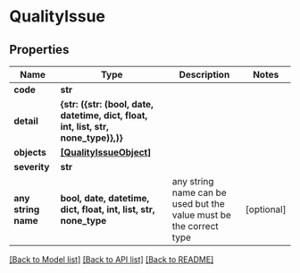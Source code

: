 # QualityIssue


## Properties
Name | Type | Description | Notes
------------ | ------------- | ------------- | -------------
**code** | **str** |  | 
**detail** | **{str: ({str: (bool, date, datetime, dict, float, int, list, str, none_type)},)}** |  | 
**objects** | [**[QualityIssueObject]**](QualityIssueObject.md) |  | 
**severity** | **str** |  | 
**any string name** | **bool, date, datetime, dict, float, int, list, str, none_type** | any string name can be used but the value must be the correct type | [optional]

[[Back to Model list]](../README.md#documentation-for-models) [[Back to API list]](../README.md#documentation-for-api-endpoints) [[Back to README]](../README.md)


